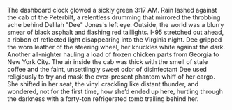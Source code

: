 The dashboard clock glowed a sickly green 3:17 AM.  Rain lashed against the cab of the Peterbilt, a relentless drumming that mirrored the throbbing ache behind Delilah "Dee" Jones's left eye.  Outside, the world was a blurry smear of black asphalt and flashing red taillights.  I-95 stretched out ahead, a ribbon of reflected light disappearing into the Virginia night.  Dee gripped the worn leather of the steering wheel, her knuckles white against the dark.  Another all-nighter hauling a load of frozen chicken parts from Georgia to New York City.  The air inside the cab was thick with the smell of stale coffee and the faint, unsettlingly sweet odor of disinfectant Dee used religiously to try and mask the ever-present phantom whiff of her cargo.  She shifted in her seat, the vinyl crackling like distant thunder, and wondered, not for the first time, how she’d ended up here, hurtling through the darkness with a forty-ton refrigerated tomb trailing behind her.
